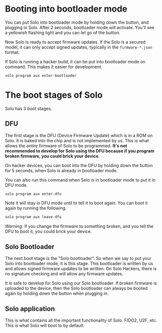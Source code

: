 # Booting into bootloader mode

You can put Solo into bootloader mode by holding down the button, and plugging in Solo.  After 2 seconds, bootloader mode will activate.
You'll see a yellowish flashing light and you can let go of the button.

Now Solo is ready to accept firmware updates.  If the Solo is a secured model, it can only accept signed updates, typically in the `firmware-*.json` format.

If Solo is running a hacker build, it can be put into bootloader mode on command.  This makes it easier for development.

```bash
solo program aux enter-bootloader
```

# The boot stages of Solo

Solo has 3 boot stages.

## DFU

The first stage is the DFU (Device Firmware Update) which is in a ROM on Solo.  It is baked into the chip and is not implemented by us.
This is what allows the entire firmware of Solo to be programmed.  **It's not recommended to develop for Solo using the DFU because 
if you program broken firmware, you could brick your device**.

On hacker devices, you can boot into the DFU by holding down the button for 5 seconds, when Solo is already in bootloader mode.

You can also run this command when Solo is in bootloader mode to put it in DFU mode.

```bash
solo program aux enter-dfu
```

Note it will stay in DFU mode until to tell it to boot again.  You can boot it again by running the following.

```bash
solo program aux leave-dfu
```

*Warning*: If you change the firmware to something broken, and you tell the DFU to boot it, you could brick your device.

## Solo Bootloader

The next boot stage is the "Solo bootloader".  So when we say to put your Solo into bootloader mode, it is this stage.
This bootloader is written by us and allows signed firmware updates to be written.  On Solo Hackers, there is no signature checking
and will allow any firmware updates.

It is safe to develop for Solo using our Solo bootloader.  If broken firmware is uploaded to the device, then the Solo
bootloader can always be booted again by holding down the button when plugging in.

## Solo application

This is what contains all the important functionality of Solo.  FIDO2, U2F, etc.  This is what Solo will boot to by default.
